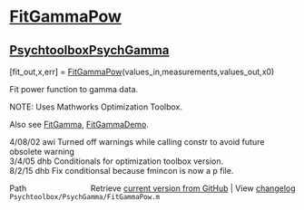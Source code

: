 # [FitGammaPow](FitGammaPow)
## [Psychtoolbox](Psychtoolbox)[PsychGamma](PsychGamma)

[fit\_out,x,err] = [FitGammaPow](FitGammaPow)(values\_in,measurements,values\_out,x0)  
  
Fit power function to gamma data.  
  
NOTE: Uses Mathworks Optimization Toolbox.  
  
Also see [FitGamma](FitGamma), [FitGammaDemo](FitGammaDemo).  
  
4/08/02   awi   Turned off warnings while calling constr to avoid future obsolete warning  
3/4/05  dhb   Conditionals for optimization toolbox version.  
8/2/15    dhb   Fix conditionsal because fmincon is now a p file.  




<div class="code_header" style="text-align:right;">
  <span style="float:left;">Path&nbsp;&nbsp;</span> <span class="counter">Retrieve <a href=
  "https://raw.github.com/Psychtoolbox-3/Psychtoolbox-3/beta/Psychtoolbox/PsychGamma/FitGammaPow.m">current version from GitHub</a> | View <a href=
  "https://github.com/Psychtoolbox-3/Psychtoolbox-3/commits/beta/Psychtoolbox/PsychGamma/FitGammaPow.m">changelog</a></span>
</div>
<div class="code">
  <code>Psychtoolbox/PsychGamma/FitGammaPow.m</code>
</div>

